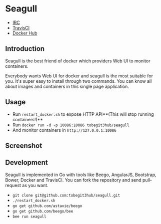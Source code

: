 
# Seagull

* [IRC]()
* [TravisCI]()
* [Docker Hub]()

## Introduction

Seagull is the best friend of docker which providers Web UI to monitor containers.

Everybody wants Web UI for docker and seagull is the most suitable for you. It's super easy to install through two commands. You can know all about images and containers in this single page application.

## Usage

* Run `restart_docker.sh` to expose HTTP API**(This will stop running containers!)**
* Run `docker run -d -p 10086:10086 tobegit3hub/seagull`
* And monitor containers in `http://127.0.0.1:10086`

## Screenshot

## Development

Seagull is implemented in Go with tools like Beego, AngularJS, Bootstrap, Bower, Docker and TravisCI. You can fork the repository and send pull-request as you want.

* `git clone git@github.com:tobegit3hub/seagull.git`
* `./restart_docker.sh`
* `go get github.com/astaxie/beego`
* `go get github.com/beego/bee`
* `bee run seagull`

